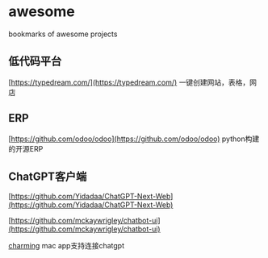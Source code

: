 # awesome
bookmarks of awesome projects

## 低代码平台
[https://typedream.com/](https://typedream.com/) 一键创建网站，表格，网店

## ERP
[https://github.com/odoo/odoo](https://github.com/odoo/odoo) python构建的开源ERP

## ChatGPT客户端
[https://github.com/Yidadaa/ChatGPT-Next-Web](https://github.com/Yidadaa/ChatGPT-Next-Web)

[https://github.com/mckaywrigley/chatbot-ui](https://github.com/mckaywrigley/chatbot-ui)

[charming](https://apps.apple.com/cn/app/charming-%E8%8E%AB%E6%96%AF/id6446066593) mac app支持连接chatgpt



